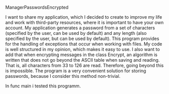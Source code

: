 ManagerPasswordsEncrypted

I want to share my application, which I decided to create to improve my life and work with third-party resources, where it is important to have your own account.
My application generates a password from a set of characters (specified by the user, can be used by default) and any length (also specified by the user, but can be used by default).
This program provides for the handling of exceptions that occur when working with files.
My code is well structured in my opinion, which makes it easy to use.
I also want to add that when encrypting messages in the class Encrypt, an algorithm is written that does not go beyond the ASCII table when saving and reading. That is, all characters from 33 to 126 are read. Therefore, going beyond this is impossible.
The program is a very convenient solution for storing passwords, because I consider this method non-trivial.


In func main i tested this programm.
